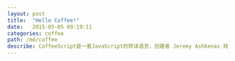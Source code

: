 ```yaml
---
layout: post
title:  "Hello Coffee!"
date:   2015-05-05 09:19:11
categories: coffee
path: /md/coffee
describe: CoffeeScript是一套JavaScript的转译语言，创建者 Jeremy Ashkenas 戏称它是- JavaScript 的不那么铺张的小兄弟。因为 CoffeeScript 会将类似 Ruby 语法的代码编译成 JavaScript，而且大部分结构都相似，但不同的是 CoffeeScript 拥有更严格的语法。
---
```


